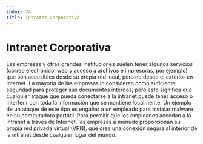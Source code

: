 ```yaml
---
index: 24
title: Intratet Corporativa
---
```

# Intranet Corporativa

Las empresas y otras grandes instituciones suelen tener algunos servicios (correo electrónico, web y acceso a archivos e impresoras, por ejemplo) que son accesibles desde su propia red local, pero no desde el exterior en Internet. La mayoría de las empresas lo consideran como suficiente seguridad para proteger sus documentos internos, pero esto significa que cualquier ataque que pueda conectarse a la intranet puede tener acceso o interferir con toda la información que se mantiene localmente. Un ejemplo de un ataque de este tipo es engañar a un empleado para instalar malware en su computadora portátil. Para permitir que los empleados accedan a la intranet a través de Internet, las empresas a menudo proporcionan su propia red privada virtual (VPN), que crea una conexión segura al interior de la intranet desde cualquier lugar del mundo.
